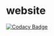 # website
[![Codacy Badge](https://api.codacy.com/project/badge/Grade/b13a1a92d6a64fe6844bead24d19e6dc)](https://app.codacy.com/app/PhoenicisOrg/website?utm_source=github.com&utm_medium=referral&utm_content=PhoenicisOrg/website&utm_campaign=badger)